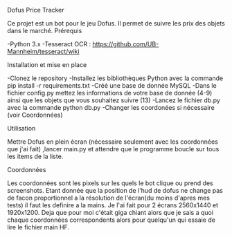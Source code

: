 Dofus Price Tracker

Ce projet est un bot pour le jeu Dofus. Il permet de suivre les prix des objets dans le marché.
Prérequis

-Python 3.x
-Tesseract OCR : https://github.com/UB-Mannheim/tesseract/wiki

Installation et mise en place

-Clonez le repository
-Installez les bibliothèques Python avec la commande pip install -r requirements.txt
-Créé une base de donnée MySQL
-Dans le fichier config.py mettez les informations de votre base de donnée (4-9) ainsi que les objets que vous souhaitez suivre (13)
-Lancez le fichier db.py avec la commande python db.py
-Changer les coordonées si nécessaire (voir Coordonnées)

Utilisation

Mettre Dofus en plein écran (nécessaire seulement avec les coordonnées que j'ai fait) ,lancer main.py et attendre que le programme boucle sur tous les items de la liste.

Coordonnées

Les coordonnées sont les pixels sur les quels le bot clique ou prend des screenshots. Etant donnée que la position de l'hud de dofus ne change pas de facon proportionnel a la résolution de l'écran(du moins d'apres mes tests) il faut les definire a la mains. Je l'ai fait pour 2 écrans 2560x1440 et 1920x1200.
Deja que pour moi c'était giga chiant alors que je sais a quoi chaque coordonnées correspondents alors pour quelqu'un qui essaie de lire le fichier main HF.
